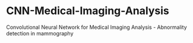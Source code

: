 # CNN-Medical-Imaging-Analysis
Convolutional Neural Network for Medical Imaging Analysis - Abnormality detection in mammography
